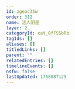 ```yaml
---
id: zgeoc35w
order: 312
name: 活人阴差
layer: 2
categoryId: cat_OfFSSbRb
tagIds: []
aliases: []
titledLinks: []
parent: ""
relatedEntries: []
timelineEvents: []
nsfw: false
lastUpdated: 1758087125
---
```


